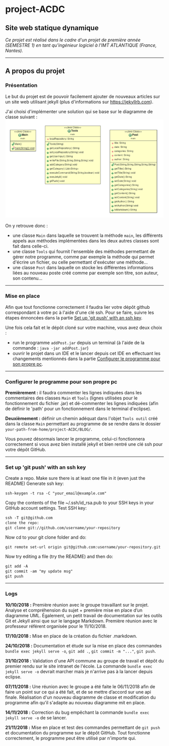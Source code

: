 # project-ACDC

## Site web statique dynamique ##

*Ce projet est réalisé dans le cadre d'un projet de première année (SEMESTRE 1) en tant qu'ingénieur logiciel à l'IMT ATLANTIQUE (France, Nantes).*

**********

## A propos du projet ##
### Présentation ###
Le but du projet est de pouvoir facilement ajouter de nouveaux articles sur un site web utilisant jekyll (plus d'informations sur https://jekyllrb.com).

J'ai choisi d'implémenter une solution qui se base sur le diagramme de classe suivant : 
![alt-text](diagramme-de-classe.png)


On y retrouve donc :
- une classe `Main` dans laquelle se trouvent la méthode `main`, les différents appels aux méthodes implémentées dans les deux autres classes sont fait dans celle-ci. 
- une classe `Tools` qui fournit l'ensemble des méthodes permettant de gérer notre programme, comme par exemple la méthode qui permet d'écrire un fichier, ou celle permettant d'exécuter une méthode...
- une classe `Post` dans laquelle on stocke les différentes informations liées au nouveau poste créé comme par exemple son titre, son auteur, son contenu...

**********

### Mise en place ###
Afin que tout fonctionne correctement il faudra lier votre dépôt github correspondant à votre pc à l'aide d'une clé ssh. Pour se faire, suivre les étapes énnoncées dans la partie [Set up 'git push' with an ssh key](#ssh-key).

Une fois cela fait et le dépôt cloné sur votre machine, vous avez deux choix : 
- run le programme `addPost.jar` depuis un terminal (à l'aide de la commande : `java -jar addPost.jar`)
- ouvrir le projet dans un IDE et le lancer depuis cet IDE en effectuant les changements mentionnés dans la partie [Configurer le programme pour son propre pc](#configure-your-project).

**********

### Configurer le programme pour son propre pc ### 
__Premièrement :__ il faudra commenter les lignes indiquées dans les commentaires des classes `Main` et `Tools` (lignes utilisées pour le fonctionnement du fichier .jar) et dé-commenter les lignes indiquées (afin de définir le 'path' pour un fonctionnement dans le terminal d'eclipse).

__Deuxièmement :__ définir un chemin adéquat dans l'objet `Tools outil` créé dans la classe `Main` permettant au programme de se rendre dans le dossier `your-path-from-home/project-ACDC/BLOG/`.

Vous pouvez désormais lancer le programme, celui-ci fonctionnera correctement si vous avez bien installé jekyll et bien rentré une clé ssh pour votre dépôt GitHub.

**********

### Set up 'git push' with an ssh key ###
Create a repo.
Make sure there is at least one file in it (even just the README)
Generate ssh key:
```
ssh-keygen -t rsa -C "your_email@example.com"
```
Copy the contents of the file ~/.ssh/id_rsa.pub to your SSH keys in your GitHub account settings.
Test SSH key:
```
ssh -T git@github.com
clone the repo:
git clone git://github.com/username/your-repository
```
Now cd to your git clone folder and do:
```
git remote set-url origin git@github.com:username/your-repository.git
```
Now try editing a file (try the README) and then do:

```
git add -A
git commit -am "my update msg"
git push
```

**********

### Logs ###
__10/10/2018 :__
Première réunion avec le groupe travaillant sur le projet. Analyse et compréhension du sujet + première mise en place d’un diagramme UML. Également, un petit travail de documentation sur les outils Git et Jekyll ainsi que sur le langage Markdown. Première réunion avec le professeur référent organisée pour le 11/10/2018.

__17/10/2018 :__
Mise en place de la création du fichier .markdown.

__24/10/2018 :__
Documentation et étude sur la mise en place des commandes `bundle exec jekyll serve -o`, `git add .`, `git commit -m "..."`, `git push`.

__31/10/2018 :__
Validation d'une API commune au groupe de travail et dépôt du premier rendu sur le site intranet de l'école. La commande `bundle exec jekyll serve -o` devrait marcher mais je n'arrive pas à la lancer depuis eclipse. 

__07/11/2018 :__
Une réunion avec le groupe a été faite le 06/11/2018 afin de faire un point sur ce qui a été fait, et de se mettre d’accord sur une api finale. Réalisation d'un nouveau diagramme de classe et modification du programme afin qu'il s'adapte au nouveau diagramme mit en place. 

__14/11/2018 :__
Correction du bug empêchant la commande `bundle exec jekyll serve -o` de se lancer.

__21/11/2018 :__
Mise en place et test des commandes permettant de `git push` et documentation du programme sur le dépôt GitHub. Tout fonctionne correctement, le programme peut être utilisé par n'importe qui. 
